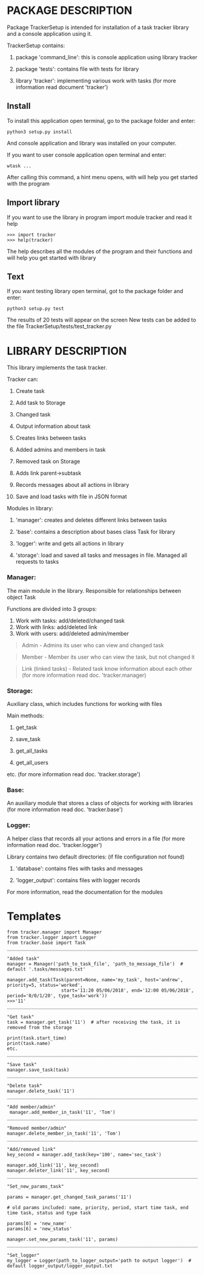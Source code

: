 # PACKAGE DESCRIPTION

Package TrackerSetup is intended for installation of a task tracker library and
a console application using it.

TrackerSetup contains:

1. package 'command_line': this is console application using library tracker

2. package 'tests': contains file with tests for library

3. library 'tracker': implementing various work with tasks (for more information read document 'tracker')



## Install
To install this application open terminal, go to the package folder and enter:

    python3 setup.py install
And console application and library was installed on your computer.

If you want to user console application open terminal and enter:

    wtask ...

After calling this command, a hint menu opens, with will help you get started with the program

## Import library
If you want to use the library in program import module tracker and read it help

    >>> import tracker 
    >>> help(tracker)

The help describes all the modules of the program and their functions and will help you get started with library

## Text
If you want testing library open terminal, got to the package folder and enter:

    python3 setup.py test

The results of 20 tests will appear on the screen
New tests can be added to the file TrackerSetup/tests/test_tracker.py


# LIBRARY DESCRIPTION
This library implements the task tracker.

Tracker can:

1. Create task

2. Add task to Storage

3. Changed task

4. Output information about task

5. Creates links between tasks

6. Added admins and members in task

7. Removed task on Storage

8. Adds link parent->subtask

9. Records messages about all actions in library

10. Save and load tasks with file in JSON format


Modules in library:

1. 'manager': creates and deletes different links between tasks

2. 'base': contains a description about bases class Task for library

3. 'logger': write and gets all actions in library

4. 'storage': load and saved all tasks and messages in file. Managed all requests to tasks


### Manager:
The main module in the library. Responsible for relationships between object Task

Functions are divided into 3 groups:
1. Work with tasks: add/deleted/changed task
2. Work with links: add/deleted link
3. Work with users: add/deleted admin/member

>Admin - Admins its user who can view and changed task

>Member - Member its user who can view the task, but not changed it

>Link (linked tasks) -  Related task know information about each other
    (for more information read doc. 'tracker.manager)

### Storage:
Auxiliary class, which includes functions for working with files

Main methods:

1. get_task

2. save_task

3. get_all_tasks

4. get_all_users


etc. (for more information read doc. 'tracker.storage')

### Base:
An auxiliary module that stores a class of objects for working with libraries
(for more information read doc. 'tracker.base')

### Logger:
A helper class that records all your actions and errors in a file
(for more information read doc. 'tracker.logger')


Library contains two default directories: (if file configuration not found)

1. 'database': contains files with tasks and messages

2. 'logger_output': contains files with logger records


For more information, read the documentation for the modules


# Templates
    from tracker.manager import Manager
    from tracker.logger import Logger
    from tracker.base import Task
    ___________________________________________________________________________________________________________
    
    "Added task"
    manager = Manager('path_to_task_file', 'path_to_message_file')  # default '.tasks/messages.txt'

    manager.add_task(Task(parent=None, name='my_task', host='andrew', priority=5, status='worked',
                        start='11:20 05/06/2018', end='12:00 05/06/2018', period='0/0/1/20', type_task='work'))
    >>>'11'
    ___________________________________________________________________________________________________________
    
    "Get task"
    task = manager.get_task('11')  # after receiving the task, it is removed from the storage

    print(task.start_time)
    print(task.name)
    etc.
    ___________________________________________________________________________________________________________
    
    "Save task"
    manager.save_task(task)
    ___________________________________________________________________________________________________________
    
    "Delete task"
    manager.delete_task('11')
    ___________________________________________________________________________________________________________

    "Add member/admin"
     manager.add_member_in_task('11', 'Tom')
    ____________________________________________________________________________________________________________
    
    "Removed member/admin"
    manager.delete_member_in_task('11', 'Tom')
    ____________________________________________________________________________________________________________

    "Add/removed link"
    key_second = manager.add_task(key='100', name='sec_task')

    manager.add_link('11', key_second)
    manager.deleter_link('11', key_second)
    ____________________________________________________________________________________________________________

    "Set_new_params_task"

    params = manager.get_changed_task_params('11')

    # old params included: name, priority, period, start time task, end time task, status and type task

    params[0] = 'new_name'
    params[6] = 'new_status'

    manager.set_new_params_task('11', params)
    ____________________________________________________________________________________________________________

    "Set_logger"
    my_logger = Logger(path_to_logger_output='path to output logger')  # default logger_output/logger_output.txt







